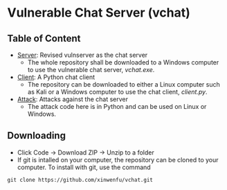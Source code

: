 # Vulnerable Chat Server (vchat)

## Table of Content

* [Server](Server): Revised vulnserver as the chat server
  - The whole repository shall be downloaded to a Windows computer to use the vulnerable chat server, *vchat.exe*.
* [Client](Client): A Python chat client
  - The repository can be downloaded to either a Linux computer such as Kali or a Windows computer to use the chat client, *client.py*.
* [Attack](Attack): Attacks against the chat server
  - The attack code here is in Python and can be used on Linux or Windows.

## Downloading

- Click Code -> Download ZIP -> Unzip to a folder
- If git is intalled on your computer, the repository can be cloned to your computer. To install with git, use the command
```
git clone https://github.com/xinwenfu/vchat.git
```
